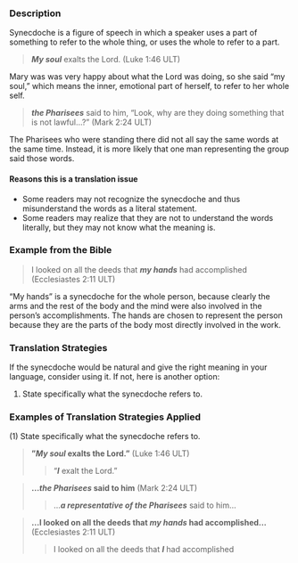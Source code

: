 

### Description

Synecdoche is a figure of speech in which a speaker uses a part of something to refer to the whole thing, or uses the whole to refer to a part.
> ***My soul*** exalts the Lord. (Luke 1:46 ULT)

Mary was was very happy about what the Lord was doing, so she said “my soul,” which means the inner, emotional part of herself, to refer to her whole self.  
> ***the Pharisees*** said to him, “Look, why are they doing something that is not lawful…?” (Mark 2:24 ULT)

The Pharisees who were standing there did not all say the same words at the same time. Instead, it is more likely that one man representing the group said those words.

#### Reasons this is a translation issue

* Some readers may not recognize the synecdoche and thus misunderstand the words as a literal statement.
* Some readers may realize that they are not to understand the words literally, but they may not know what the meaning is.

### Example from the Bible

> I looked on all the deeds that ***my hands*** had accomplished (Ecclesiastes 2:11 ULT)

“My hands” is a synecdoche for the whole person, because clearly the arms and the rest of the body and the mind were also involved in the person’s accomplishments. The hands are chosen to represent the person because they are the parts of the body most directly involved in the work.

### Translation Strategies

If the synecdoche would be natural and give the right meaning in your language, consider using it. If not, here is another option:

1. State specifically what the synecdoche refers to.

### Examples of Translation Strategies Applied

(1) State specifically what the synecdoche refers to.

> **”***My soul*** exalts the Lord.”** (Luke 1:46 ULT)  
>> “***I*** exalt the Lord.”
  
> **…***the Pharisees*** said to him** (Mark 2:24 ULT)  
>> …***a representative of the Pharisees*** said to him…
  
> **…I looked on all the deeds that ***my hands*** had accomplished…** (Ecclesiastes 2:11 ULT)  
>> I looked on all the deeds that ***I*** had accomplished

